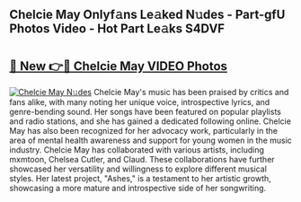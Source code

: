 ## Chelcie May Onlyf𝚊ns Le𝚊ked N𝚞des - Part-gfU Photos Video - Hot Part Le𝚊ks S4DVF

# <h2><a href="http://ac35914.deff.icu/?id=Chelcie+May">🔗 New 👉🔴 Chelcie May VIDEO Photos</a></h2>

[![Chelcie May N𝚞des](https://i.imgur.com/rIISA9y.gif)](http://ac35914.deff.icu/?id=Chelcie+May)
Chelcie May's music has been praised by critics and fans alike, with many noting her unique voice, introspective lyrics, and genre-bending sound. Her songs have been featured on popular playlists and radio stations, and she has gained a dedicated following online. Chelcie May has also been recognized for her advocacy work, particularly in the area of mental health awareness and support for young women in the music industry. Chelcie May has collaborated with various artists, including mxmtoon, Chelsea Cutler, and Claud. These collaborations have further showcased her versatility and willingness to explore different musical styles. Her latest project, "Ashes," is a testament to her artistic growth, showcasing a more mature and introspective side of her songwriting.
